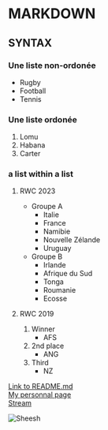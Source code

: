 # MARKDOWN

## SYNTAX

### Une liste non-ordonée

- Rugby
- Football
- Tennis

### Une liste ordonée

1. Lomu
2. Habana
3. Carter

### a list within a list

1. RWC 2023
    - Groupe A
        - Italie
        - France
        - Namibie
        - Nouvelle Zélande
        - Uruguay 
    - Groupe B
        - Irlande
        - Afrique du Sud
        - Tonga
        - Roumanie
        - Ecosse

2. RWC 2019
    1. Winner
        - AFS
    2. 2nd place
        - ANG
    3. Third
        - NZ

[Link to README.md](https://github.com/ahmedymh/MarkDown/blob/nem/README.md)  
[My personnal page ](https://www.eneuem.xyz)  
[Stream](https://open.spotify.com/artist/5BkKy0vtUyB9WxwSI2c9Ep?si=RDM0xMuNTCeqsbQVQrwdcw)  

![Sheesh](https://camo.githubusercontent.com/3bd382c60ab84348b2dedccf7f1d02eb8f37543df57910cdf768e56a745259f3/68747470733a2f2f6d656469612e67697068792e636f6d2f6d656469612f514d6f584a6a4750736d4a365064633539362f67697068792e676966)
